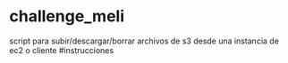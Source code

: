 # challenge_meli
script para subir/descargar/borrar archivos de s3 desde una instancia de ec2 o cliente
#instrucciones


